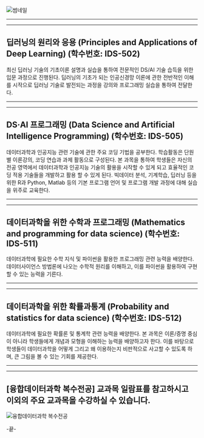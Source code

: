 
![썸네일](https://github.com/kuids/kuids.github.io/assets/91585914/cde562f6-18fc-476a-89dd-0d46ea849c59)

*******************************************************************************

*******************************************************************************

## 딥러닝의 원리와 응용 (Principles and Applications of Deep Learning) (학수번호: IDS-502)
최신 딥러닝 기술의 기초이론 설명과 실습을 통하여 전문적인 DS/AI 기술 습득을 위한 입문 과정으로 진행된다. 딥러닝의 기초가 되는 인공신경망 이론에 관한 전반적인 이해를 시작으로 딥러닝 기술로 발전되는 과정을 강의와 프로그래밍 실습을 통하여 전달한다.

*******************************************************************************

*******************************************************************************

## DS‧AI 프로그래밍 (Data Science and Artificial Intelligence Programming) (학수번호: IDS-505)
데이터과학과 인공지능 관련 기술에 관한 주요 코딩 기법을 공부한다. 학습활동은 단원별 이론강의, 코딩 연습과 과제 활동으로 구성된다. 본 과목을 통하여 학생들은 자신의 전공 영역에서 데이터과학과 인공지능 기술의 활용을 시작할 수 있게 되고 효율적인 코딩 적용 기술들을 개발하고 활용 할 수 있게 된다. 빅데이터 분석, 기계학습, 딥러닝 등을 위한 R과 Python, Matlab 등의 기본 프로그램 언어 및 프로그램 개발 과정에 대해 실습을 위주로 교육한다.

*******************************************************************************

*******************************************************************************

## 데이터과학을 위한 수학과 프로그래밍 (Mathematics and programming for data science) (학수번호: IDS-511)
데이터과학에 필요한 수학 지식 및 파이썬을 활용한 프로그래밍 관련 능력을 배양한다. 데이터사이언스 방법론에 나오는 수학적 원리를 이해하고, 이를 파이썬을 활용하여 구현할 수 있는 능력을 기른다.

*******************************************************************************

*******************************************************************************

## 데이터과학을 위한 확률과통계 (Probability and statistics for data science) (학수번호: IDS-512)
데이터과학에 필요한 확률론 및 통계학 관련 능력을 배양한다. 본 과목은 이론/증명 중심이 아니라 학생들에게 개념과 모형을 이해하는 능력을 배양하고자 한다. 이를 바탕으로 학생들이 데이터과학을 어떻게 그리고 왜 이용하는지 비판적으로 사고할 수 있도록 하며, 큰 그림을 볼 수 있는 기회를 제공한다.

*******************************************************************************

*******************************************************************************

 ## [융합데이터과학 복수전공] 교과목 일람표를 참고하시고 이외의 주요 교과목을 수강하실 수 있습니다.
 
![융합데이터과학 복수전공](https://github.com/kuids/kuids.github.io/assets/91585914/e3474a18-371f-4053-a490-89747805c9aa)


-끝-
